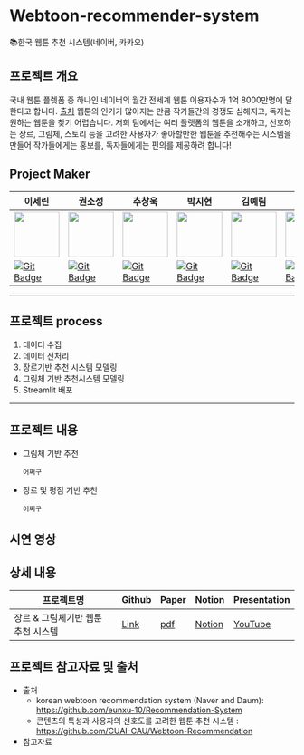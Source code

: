 # Webtoon-recommender-system
📚한국 웹툰 추천 시스템(네이버, 카카오)
## 프로젝트 개요

국내 웹툰 플렛폼 중 하나인 네이버의 월간 전세계 웹툰 이용자수가 1억 8000만명에 달한다고 합니다. [출처](https://www.upinews.kr/newsView/upi202205020041) 웹툰의 인기가 많아지는 만큼 작가들간의 경쟁도 심해지고, 독자는 원하는 웹툰을 찾기 어렵습니다. 저희 팀에서는 여러 플랫폼의 웹툰을 소개하고, 선호하는 장르, 그림체, 스토리 등을 고려한 사용자가 좋아할만한 웹툰을 추천해주는 시스템을 만들어 작가들에게는 홍보를, 독자들에게는 편의를 제공하려 합니다!

## Project Maker

|  이세린  |  권소정  |  추창욱  |  박지현  |  김예림  |  음이레  |
|--------|--------|--------|--------|--------|--------|
| <img src='https://avatars.githubusercontent.com/u/105341794?v=4' height=80 width=80></img> | <img src='https://avatars.githubusercontent.com/u/105343406?v=4' height=80 width=80></img> | <img src='https://avatars.githubusercontent.com/u/107037722?v=4' height=80 width=80></img> | <img src='https://avatars.githubusercontent.com/u/108461149?v=4' height=80 width=80></img> | <img src='https://avatars.githubusercontent.com/u/105343281?v=4' height=80 width=80></img> | <img src='https://avatars.githubusercontent.com/u/92346855?v=4' height=80 width=80></img> 
| [![Git Badge](http://img.shields.io/badge/-Github-black?style=flat-square&logo=github)](https://github.com/srinlin) | [![Git Badge](http://img.shields.io/badge/-Github-black?style=flat-square&logo=github)](https://github.com/Kwon-Sojung) | [![Git Badge](http://img.shields.io/badge/-Github-black?style=flat-square&logo=github)](https://github.com/chuchacha) | [![Git Badge](http://img.shields.io/badge/-Github-black?style=flat-square&logo=github)](https://github.com/milhaud1201) | [![Git Badge](http://img.shields.io/badge/-Github-black?style=flat-square&logo=github)](https://github.com/yelimlikelion) | [![Git Badge](http://img.shields.io/badge/-Github-black?style=flat-square&logo=github)](https://github.com/yirehE) |

_ _ _
## 프로젝트 process
1. 데이터 수집
2. 데이터 전처리
3. 장르기반 추천 시스템 모델링
4. 그림체 기반 추천시스템 모델링
5. Streamlit 배포
_ _ _
## 프로젝트 내용
* 그림체 기반 추천
  ```
  어쩌구
  ```
  
* 장르 및 평점 기반 추천
  ```
  어쩌구
  ```

## 시연 영상

## 상세 내용
|  프로젝트명  |  Github  |  Paper  |  Notion  |  Presentation |
|-----------|-----------|-----------|-----------|-----------|
|장르 & 그림체기반 웹툰 추천 시스템|[Link](https://github.com/milhaud1201/Webtoon-recommender-system)|[pdf](Files/Webtoon-Recommender-System-Summary.pdf)|[Notion](https://rough-lan-909.notion.site/00ba82baeee64363bf8ddb60f0af09e9)|[YouTube]()|

## 프로젝트 참고자료 및 출처
* 출처
  * korean webtoon recommendation system (Naver and Daum): https://github.com/eunxu-10/Recommendation-System
  * 콘텐츠의 특성과 사용자의 선호도를 고려한 웹툰 추천 시스템 : https://github.com/CUAI-CAU/Webtoon-Recommendation
* 참고자료
  

